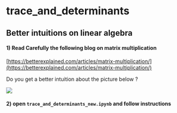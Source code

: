 # trace_and_determinants

## Better intuitions on linear algebra

#### 1) Read Carefully the following blog on matrix multiplication 

[https://betterexplained.com/articles/matrix-multiplication/](https://betterexplained.com/articles/matrix-multiplication/)

Do you get a better intuition about the picture below ?

<img src='https://betterexplained.com/wp-content/webp-express/webp-images/uploads/images/linear-algebra-pour-20121002-220550.png.webp'>


#### 2) open `trace_and_determinants_new.ipynb` and follow instructions
